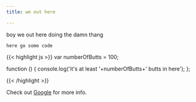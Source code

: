 ```yaml
---
title: we out here

---
```

boy we out here doing the damn thang

`here go some code`

{{< highlight js >}}
var numberOfButts = 100;

function () {
    console.log('it\'s at least '+numberOfButts+' butts in here');
};

{{< /highlight >}}

Check out [Google][google] for more info.

[google]: https://google.com
